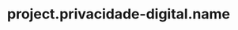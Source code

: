 ---
unique-name: privacidade-digital
type: initiative
title: project.privacidade-digital.name
description: project.privacidade-digital.desc
launch-date: 2019
website: https://www.privacidade.digital/
git-url:
license-url:
founders: ["labb", "vinnie", "reginildo"]
pinned: true
hidden: false
layout: project
color1: yellow
color2: green
---